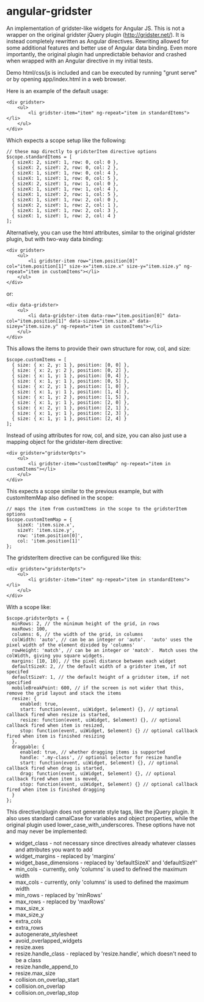 angular-gridster
================

An implementation of gridster-like widgets for Angular JS.  This is not a wrapper on the original gridster jQuery plugin (http://gridster.net/).  It is instead completely rewritten as Angular directives.  Rewriting allowed for some additional features and better use of Angular data binding.  Even more importantly, the original plugin had unpredictable behavior and crashed when wrapped with an Angular directive in my initial tests.

Demo html/css/js is included and can be executed by running "grunt serve" or by opening app/index.html in a web browser.

Here is an example of the default usage:

    <div gridster>
    	<ul>
    		<li gridster-item="item" ng-repeat="item in standardItems"></li>
    	</ul>
    </div>

Which expects a scope setup like the following:

    // these map directly to gridsterItem directive options
    $scope.standardItems = [
      { sizeX: 2, sizeY: 1, row: 0, col: 0 },
      { sizeX: 2, sizeY: 2, row: 0, col: 2 },
      { sizeX: 1, sizeY: 1, row: 0, col: 4 },
      { sizeX: 1, sizeY: 1, row: 0, col: 5 },
      { sizeX: 2, sizeY: 1, row: 1, col: 0 },
      { sizeX: 1, sizeY: 1, row: 1, col: 4 },
      { sizeX: 1, sizeY: 2, row: 1, col: 5 },
      { sizeX: 1, sizeY: 1, row: 2, col: 0 },
      { sizeX: 2, sizeY: 1, row: 2, col: 1 },
      { sizeX: 1, sizeY: 1, row: 2, col: 3 },
      { sizeX: 1, sizeY: 1, row: 2, col: 4 }
    ];

Alternatively, you can use the html attributes, similar to the original gridster plugin, but with two-way data binding:

    <div gridster>
    	<ul>
    		<li gridster-item row="item.position[0]" col="item.position[1]" size-x="item.size.x" size-y="item.size.y" ng-repeat="item in customItems"></li>
    	</ul>
    </div>

or:

    <div data-gridster>
    	<ul>
    		<li data-gridster-item data-row="item.position[0]" data-col="item.position[1]" data-sizex="item.size.x" data-sizey="item.size.y" ng-repeat="item in customItems"></li>
    	</ul>
    </div>

This allows the items to provide their own structure for row, col, and size:

    $scope.customItems = [
      { size: { x: 2, y: 1 }, position: [0, 0] },
      { size: { x: 2, y: 2 }, position: [0, 2] },
      { size: { x: 1, y: 1 }, position: [0, 4] },
      { size: { x: 1, y: 1 }, position: [0, 5] },
      { size: { x: 2, y: 1 }, position: [1, 0] },
      { size: { x: 1, y: 1 }, position: [1, 4] },
      { size: { x: 1, y: 2 }, position: [1, 5] },
      { size: { x: 1, y: 1 }, position: [2, 0] },
      { size: { x: 2, y: 1 }, position: [2, 1] },
      { size: { x: 1, y: 1 }, position: [2, 3] },
      { size: { x: 1, y: 1 }, position: [2, 4] }
    ];

Instead of using attributes for row, col, and size, you can also just use a mapping object for the gridster-item directive:

    <div gridster="gridsterOpts">
    	<ul>
    		<li gridster-item="customItemMap" ng-repeat="item in customItems"></li>
    	</ul>
    </div>

This expects a scope similar to the previous example, but with customItemMap also defined in the scope:

    // maps the item from customItems in the scope to the gridsterItem options
    $scope.customItemMap = {
        sizeX: 'item.size.x',
        sizeY: 'item.size.y',
        row: 'item.position[0]',
        col: 'item.position[1]'
    };

The gridsterItem directive can be configured like this:

    <div gridster="gridsterOpts">
        <ul>
            <li gridster-item="item" ng-repeat="item in standardItems"></li>
        </ul>
    </div>

With a scope like:

    $scope.gridsterOpts = {
      minRows: 2, // the minimum height of the grid, in rows
      maxRows: 100,
      columns: 6, // the width of the grid, in columns
      colWidth: 'auto', // can be an integer or 'auto'.  'auto' uses the pixel width of the element divided by 'columns'
      rowHeight: 'match', // can be an integer or 'match'.  Match uses the colWidth, giving you square widgets.
      margins: [10, 10], // the pixel distance between each widget
      defaultSizeX: 2, // the default width of a gridster item, if not specifed
      defaultSizeY: 1, // the default height of a gridster item, if not specified
      mobileBreakPoint: 600, // if the screen is not wider that this, remove the grid layout and stack the items
      resize: {
         enabled: true,
         start: function(event, uiWidget, $element) {}, // optional callback fired when resize is started,
         resize: function(event, uiWidget, $element) {}, // optional callback fired when item is resized,
         stop: function(event, uiWidget, $element) {} // optional callback fired when item is finished resizing
      },
      draggable: {
         enabled: true, // whether dragging items is supported
         handle: '.my-class', // optional selector for resize handle
         start: function(event, uiWidget, $element) {}, // optional callback fired when drag is started,
         drag: function(event, uiWidget, $element) {}, // optional callback fired when item is moved,
         stop: function(event, uiWidget, $element) {} // optional callback fired when item is finished dragging
      }
    };

This directive/plugin does not generate style tags, like the jQuery plugin.  It also uses standard camalCase for variables and object properties, while the original plugin used lower\_case\_with_underscores.  These options have not and may never be implemented:

* widget_class - not necessary since directives already whatever classes and attributes you want to add
* widget_margins - replaced by 'margins'
* widget\_base\_dimensions - replaced by 'defaultSizeX' and 'defaultSizeY'
* min_cols - currently, only 'columns' is used to defined the maximum width
* max_cols - currently, only 'columns' is used to defined the maximum width
* min_rows - replaced by 'minRows'
* max_rows - replaced by 'maxRows'
* max\_size\_x
* max\_size\_y
* extra_cols
* extra_rows
* autogenerate_stylesheet
* avoid\_overlapped\_widgets
* resize.axes
* resize.handle_class - replaced by 'resize.handle', which doesn't need to be a class
* resize.handle\_append\_to
* resize.max_size
* collision.on\_overlap\_start
* collision.on_overlap
* collision.on\_overlap\_stop

